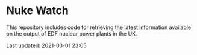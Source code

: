 # Nuke Watch

This repository includes code for retrieving the latest information available on the output of EDF nuclear power plants in the UK.

Last updated: 2021-03-01 23:05